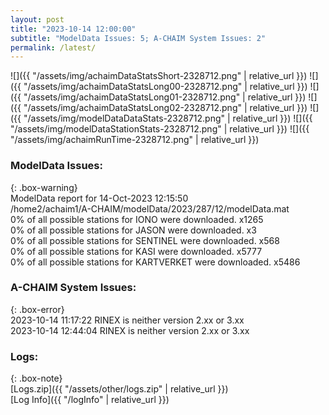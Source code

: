 ```yaml
---
layout: post
title: "2023-10-14 12:00:00"
subtitle: "ModelData Issues: 5; A-CHAIM System Issues: 2"
permalink: /latest/
---
```


![]({{ "/assets/img/achaimDataStatsShort-2328712.png" | relative_url }})
![]({{ "/assets/img/achaimDataStatsLong00-2328712.png" | relative_url }})
![]({{ "/assets/img/achaimDataStatsLong01-2328712.png" | relative_url }})
![]({{ "/assets/img/achaimDataStatsLong02-2328712.png" | relative_url }})
![]({{ "/assets/img/modelDataDataStats-2328712.png" | relative_url }})
![]({{ "/assets/img/modelDataStationStats-2328712.png" | relative_url }})
![]({{ "/assets/img/achaimRunTime-2328712.png" | relative_url }})


### ModelData Issues:  
  
{: .box-warning}  
 ModelData report for 14-Oct-2023 12:15:50   
 /home2/achaim1/A-CHAIM/modelData/2023/287/12/modelData.mat   
 0% of all possible stations for IONO were downloaded. x1265   
 0% of all possible stations for JASON were downloaded. x3   
 0% of all possible stations for SENTINEL were downloaded. x568   
 0% of all possible stations for KASI were downloaded. x5777   
 0% of all possible stations for KARTVERKET were downloaded. x5486   
  
### A-CHAIM System Issues:  
  
{: .box-error}  
2023-10-14 11:17:22 RINEX is neither version 2.xx or 3.xx  
2023-10-14 12:44:04 RINEX is neither version 2.xx or 3.xx  

### Logs:  
  
{: .box-note}  
[Logs.zip]({{ "/assets/other/logs.zip" | relative_url }})  
[Log Info]({{ "/logInfo" | relative_url }})  
